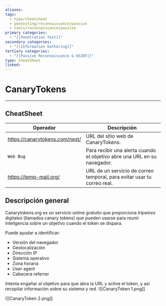 ```yaml
---
aliases:
tags:
  - type/cheatsheet
  - pentesting/reconnaissance/passive
  - tools/reconnaissance/passive
primary categories:
  - "[[Penetration Test]]"
secondary categories:
  - "[[Information Gathering]]"
tertiary categories:
  - "[[Passive Reconnaissance & OSINT]]"
type: CheatSheet
linked:
---
```

# CanaryTokens

***

## CheatSheet

| Operador                       | Descripción                                                              |
| ------------------------------ | ------------------------------------------------------------------------ |
| https://canarytokens.com/nest/ | URL del sitio web de CanaryTokens.                                       |
| `Web Bug`                      | Para recibir una alerta cuando el objetivo abre una URL en su navegador. |
| https://temp-mail.org/         | URL de un servicio de correo temporal, para evitar usar tu correo real.  |

## Descripción general

Canarytokens.org es un servicio online gratuito que proporciona _tripwires_ digitales (llamados canary tokens) que pueden usarse para reunir inteligencia sobre un objetivo cuando el token se dispara.

Puede ayudar a identificar:

- Versión del navegador
- Geolocalización
- Dirección IP
- Sistema operativo
- Zona horaria
- User agent
- Cabecera referrer

Intenta engañar al objetivo para que abra la URL y active el token, y así recopilar información sobre su sistema y red.
![[CanaryToken 1.png]]

![[CanaryToken 2.png]]